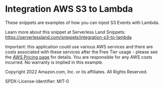 # Integration AWS S3 to Lambda

These snippets are examples of how you can injest S3 Events with Lambda.

Learn more about this snippet at Serverless Land Snippets: https://serverlessland.com/snippets/integration-s3-to-lambda

Important: this application could use various AWS services and there are costs associated with these services after the Free Tier usage - please see the [AWS Pricing page](https://aws.amazon.com/pricing/) for details. You are responsible for any AWS costs incurred. No warranty is implied in this example.


Copyright 2022 Amazon.com, Inc. or its affiliates. All Rights Reserved.

SPDX-License-Identifier: MIT-0
